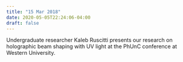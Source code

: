 ```yaml
---
title: "15 Mar 2018"
date: 2020-05-05T22:24:06-04:00
draft: false
---
```


Undergraduate researcher Kaleb Ruscitti presents our research on holographic beam shaping with UV light at the PhUnC conference at Western University.
